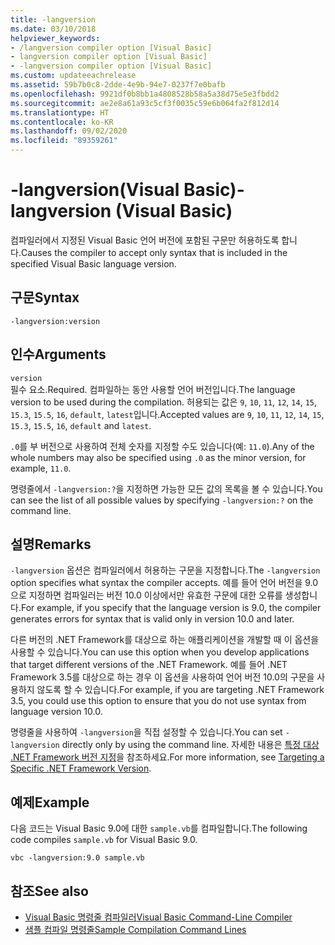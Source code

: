 ```yaml
---
title: -langversion
ms.date: 03/10/2018
helpviewer_keywords:
- /langversion compiler option [Visual Basic]
- langversion compiler option [Visual Basic]
- -langversion compiler option [Visual Basic]
ms.custom: updateeachrelease
ms.assetid: 59b7b0c8-2dde-4e9b-94e7-0237f7e0bafb
ms.openlocfilehash: 9921df0b8bb1a4808528b58a5a38d75e5e3fbdd2
ms.sourcegitcommit: ae2e8a61a93c5cf3f0035c59e6b064fa2f812d14
ms.translationtype: HT
ms.contentlocale: ko-KR
ms.lasthandoff: 09/02/2020
ms.locfileid: "89359261"
---
```

# <a name="-langversion-visual-basic"></a><span data-ttu-id="40855-102">-langversion(Visual Basic)</span><span class="sxs-lookup"><span data-stu-id="40855-102">-langversion (Visual Basic)</span></span>

<span data-ttu-id="40855-103">컴파일러에서 지정된 Visual Basic 언어 버전에 포함된 구문만 허용하도록 합니다.</span><span class="sxs-lookup"><span data-stu-id="40855-103">Causes the compiler to accept only syntax that is included in the specified Visual Basic language version.</span></span>  
  
## <a name="syntax"></a><span data-ttu-id="40855-104">구문</span><span class="sxs-lookup"><span data-stu-id="40855-104">Syntax</span></span>  
  
```console  
-langversion:version  
```  
  
## <a name="arguments"></a><span data-ttu-id="40855-105">인수</span><span class="sxs-lookup"><span data-stu-id="40855-105">Arguments</span></span>

 `version`\
 <span data-ttu-id="40855-106">필수 요소.</span><span class="sxs-lookup"><span data-stu-id="40855-106">Required.</span></span> <span data-ttu-id="40855-107">컴파일하는 동안 사용할 언어 버전입니다.</span><span class="sxs-lookup"><span data-stu-id="40855-107">The language version to be used during the compilation.</span></span> <span data-ttu-id="40855-108">허용되는 값은 `9`, `10`, `11`, `12`, `14`, `15`, `15.3`, `15.5`, `16`, `default`, `latest`입니다.</span><span class="sxs-lookup"><span data-stu-id="40855-108">Accepted values are `9`, `10`, `11`, `12`, `14`, `15`, `15.3`, `15.5`, `16`, `default` and `latest`.</span></span>

 <span data-ttu-id="40855-109">`.0`를 부 버전으로 사용하여 전체 숫자를 지정할 수도 있습니다(예: `11.0`).</span><span class="sxs-lookup"><span data-stu-id="40855-109">Any of the whole numbers may also be specified using `.0` as the minor version, for example, `11.0`.</span></span>

 <span data-ttu-id="40855-110">명령줄에서 `-langversion:?`을 지정하면 가능한 모든 값의 목록을 볼 수 있습니다.</span><span class="sxs-lookup"><span data-stu-id="40855-110">You can see the list of all possible values by specifying `-langversion:?` on the command line.</span></span>

## <a name="remarks"></a><span data-ttu-id="40855-111">설명</span><span class="sxs-lookup"><span data-stu-id="40855-111">Remarks</span></span>

<span data-ttu-id="40855-112">`-langversion` 옵션은 컴파일러에서 허용하는 구문을 지정합니다.</span><span class="sxs-lookup"><span data-stu-id="40855-112">The `-langversion` option specifies what syntax the compiler accepts.</span></span> <span data-ttu-id="40855-113">예를 들어 언어 버전을 9.0으로 지정하면 컴파일러는 버전 10.0 이상에서만 유효한 구문에 대한 오류를 생성합니다.</span><span class="sxs-lookup"><span data-stu-id="40855-113">For example, if you specify that the language version is 9.0, the compiler generates errors for syntax that is valid only in version 10.0 and later.</span></span>

<span data-ttu-id="40855-114">다른 버전의 .NET Framework를 대상으로 하는 애플리케이션을 개발할 때 이 옵션을 사용할 수 있습니다.</span><span class="sxs-lookup"><span data-stu-id="40855-114">You can use this option when you develop applications that target different versions of the .NET Framework.</span></span> <span data-ttu-id="40855-115">예를 들어 .NET Framework 3.5를 대상으로 하는 경우 이 옵션을 사용하여 언어 버전 10.0의 구문을 사용하지 않도록 할 수 있습니다.</span><span class="sxs-lookup"><span data-stu-id="40855-115">For example, if you are targeting .NET Framework 3.5, you could use this option to ensure that you do not use syntax from language version 10.0.</span></span>

<span data-ttu-id="40855-116">명령줄을 사용하여 `-langversion`을 직접 설정할 수 있습니다.</span><span class="sxs-lookup"><span data-stu-id="40855-116">You can set `-langversion` directly only by using the command line.</span></span> <span data-ttu-id="40855-117">자세한 내용은 [특정 대상 .NET Framework 버전 지정](/visualstudio/ide/visual-studio-multi-targeting-overview)을 참조하세요.</span><span class="sxs-lookup"><span data-stu-id="40855-117">For more information, see [Targeting a Specific .NET Framework Version](/visualstudio/ide/visual-studio-multi-targeting-overview).</span></span>

## <a name="example"></a><span data-ttu-id="40855-118">예제</span><span class="sxs-lookup"><span data-stu-id="40855-118">Example</span></span>

<span data-ttu-id="40855-119">다음 코드는 Visual Basic 9.0에 대한 `sample.vb`를 컴파일합니다.</span><span class="sxs-lookup"><span data-stu-id="40855-119">The following code compiles `sample.vb` for Visual Basic 9.0.</span></span>

```console
vbc -langversion:9.0 sample.vb
```

## <a name="see-also"></a><span data-ttu-id="40855-120">참조</span><span class="sxs-lookup"><span data-stu-id="40855-120">See also</span></span>

- [<span data-ttu-id="40855-121">Visual Basic 명령줄 컴파일러</span><span class="sxs-lookup"><span data-stu-id="40855-121">Visual Basic Command-Line Compiler</span></span>](index.md)
- [<span data-ttu-id="40855-122">샘플 컴파일 명령줄</span><span class="sxs-lookup"><span data-stu-id="40855-122">Sample Compilation Command Lines</span></span>](sample-compilation-command-lines.md)
